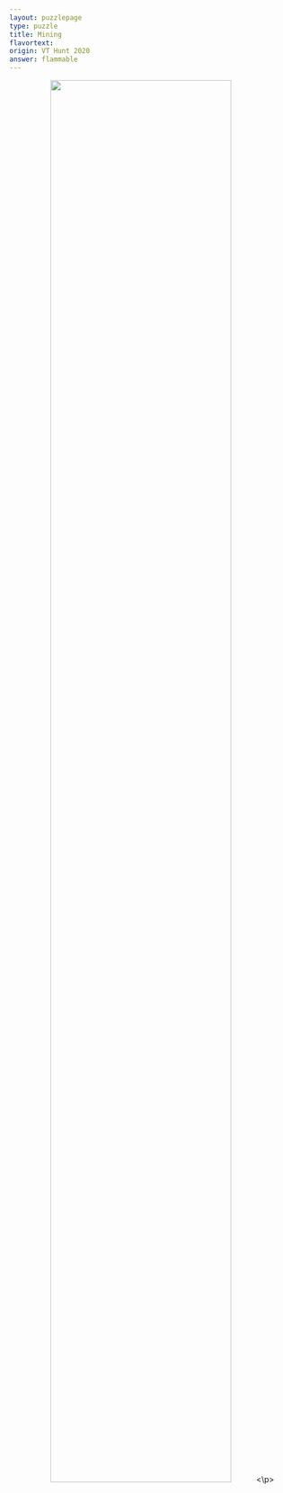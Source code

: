 ```yaml
---
layout: puzzlepage
type: puzzle
title: Mining
flavortext: 
origin: VT Hunt 2020
answer: flammable
---
```


<p align="center">
<img src="{{site.imgurl}}/mining.png" width="80%" />
<\p>
